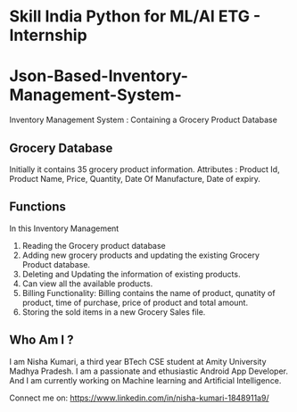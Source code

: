 # Skill India Python for ML/AI ETG - Internship
# Json-Based-Inventory-Management-System-
Inventory Management System : Containing a Grocery Product Database

## Grocery Database
Initially it contains 35 grocery product information. 
Attributes : Product Id, Product Name, Price, Quantity, Date Of Manufacture, Date of expiry.

## Functions
In this Inventory Management
1. Reading the Grocery product database
2. Adding new grocery products and updating the existing Grocery Product database.
3. Deleting and Updating the information of existing products.
4. Can view all the available products.
5. Billing Functionality: Billing contains the name of product, qunatity of product, time of purchase, price of product and total amount.
6. Storing the sold items in a new Grocery Sales file.

## Who Am I ?
I am Nisha Kumari, a third year BTech CSE student at Amity University Madhya Pradesh. I am a passionate and ethusiastic Android App Developer. And I am currently working on Machine learning and Artificial Intelligence.

Connect me on: https://www.linkedin.com/in/nisha-kumari-1848911a9/

